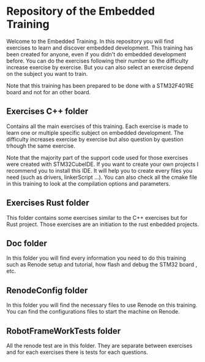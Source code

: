 # Repository of the Embedded Training

Welcome to the Embedded Training.
In this repository you will find exercises to learn and discover embedded development.
This training has been created for anyone, even if you didn't do embedded development before.
You can do the exercises following their number so the difficulty increase exercise by exercise.
But you can also select an exercise depend on the subject you want to train.

Note that this training has been prepared to be done with a STM32F401RE board and not for an other board.

## Exercises C++ folder

Contains all the main exercises of this training.
Each exercise is made to learn one or multiple specific subject on embedded development.
The difficulty increases exercise by exercise but also question by question trhough the same exercise.

Note that the majority part of the support code used for those exercises were created with STM32CubeIDE.
If you want to create your own projects I recommend you to install this IDE.
It will help you to create every files you need (such as drivers, linkerScript ...).
You can also check all the cmake file in this training to look at the compilation options and parameters.

## Exercises Rust folder

This folder contains some exercises similar to the C++ exercises but for Rust project.
Those exercises are an initiation to the rust enbedded projects.

## Doc folder

In this folder you will find every information you need to do this training such as
Renode setup and tutorial, how flash and debug the STM32 board , etc.

## RenodeConfig folder

In this folder you will find the necessary files to use Renode on this training.
You can find the configurations files to start the machine on Renode.

## RobotFrameWorkTests folder

All the renode test are in this folder.
They are separate between exercises and for each exercises there is tests for each questions.
